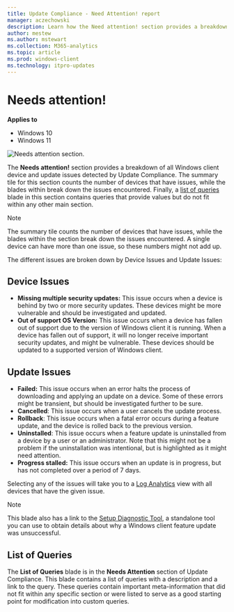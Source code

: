 ```yaml
---
title: Update Compliance - Need Attention! report
manager: aczechowski
description: Learn how the Need attention! section provides a breakdown of all Windows 10 device and update issues detected by Update Compliance.
author: mestew
ms.author: mstewart
ms.collection: M365-analytics
ms.topic: article
ms.prod: windows-client
ms.technology: itpro-updates
---
```


# Needs attention!

**Applies to**

- Windows 10
- Windows 11

![Needs attention section.](images/UC_workspace_needs_attention.png)

The **Needs attention!** section provides a breakdown of all Windows client device and update issues detected by Update Compliance. The summary tile for this section counts the number of devices that have issues, while the blades within break down the issues encountered. Finally, a [list of queries](#list-of-queries) blade in this section contains queries that provide values but do not fit within any other main section. 

> [!NOTE]
> The summary tile counts the number of devices that have issues, while the blades within the section break down the issues encountered. A single device can have more than one issue, so these numbers might not add up.

The different issues are broken down by Device Issues and Update Issues:

## Device Issues

* **Missing multiple security updates:** This issue occurs when a device is behind by two or more security updates. These devices might be more vulnerable and should be investigated and updated.
* **Out of support OS Version:** This issue occurs when a device has fallen out of support due to the version of Windows client it is running. When a device has fallen out of support, it will no longer receive important security updates, and might be vulnerable. These devices should be updated to a supported version of Windows client.

## Update Issues

* **Failed:** This issue occurs when an error halts the process of downloading and applying an update on a device. Some of these errors might be transient, but should be investigated further to be sure.
* **Cancelled**: This issue occurs when a user cancels the update process.
* **Rollback**: This issue occurs when a fatal error occurs during a feature update, and the device is rolled back to the previous version.
* **Uninstalled**: This issue occurs when a feature update is uninstalled from a device by a user or an administrator. Note that this might not be a problem if the uninstallation was intentional, but is highlighted as it might need attention.
* **Progress stalled:** This issue occurs when an update is in progress, but has not completed over a period of 7 days.

Selecting any of the issues will take you to a [Log Analytics](/azure/log-analytics/query-language/get-started-analytics-portal) view with all devices that have the given issue.

> [!NOTE]
> This blade also has a link to the [Setup Diagnostic Tool](../upgrade/setupdiag.md), a standalone tool you can use to obtain details about why a Windows client feature update was unsuccessful. 

## List of Queries

The **List of Queries** blade is in the **Needs Attention** section of Update Compliance. This blade contains a list of queries with a description and a link to the query. These queries contain important meta-information that did not fit within any specific section or were listed to serve as a good starting point for modification into custom queries.
